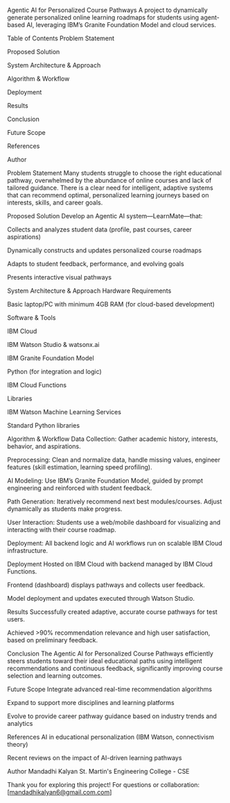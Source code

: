 Agentic AI for Personalized Course Pathways
A project to dynamically generate personalized online learning roadmaps for students using agent-based AI, leveraging IBM’s Granite Foundation Model and cloud services.

Table of Contents
Problem Statement

Proposed Solution

System Architecture & Approach

Algorithm & Workflow

Deployment

Results

Conclusion

Future Scope

References

Author

Problem Statement
Many students struggle to choose the right educational pathway, overwhelmed by the abundance of online courses and lack of tailored guidance. There is a clear need for intelligent, adaptive systems that can recommend optimal, personalized learning journeys based on interests, skills, and career goals.

Proposed Solution
Develop an Agentic AI system—LearnMate—that:

Collects and analyzes student data (profile, past courses, career aspirations)

Dynamically constructs and updates personalized course roadmaps

Adapts to student feedback, performance, and evolving goals

Presents interactive visual pathways

System Architecture & Approach
Hardware Requirements

Basic laptop/PC with minimum 4GB RAM (for cloud-based development)

Software & Tools

IBM Cloud

IBM Watson Studio & watsonx.ai

IBM Granite Foundation Model

Python (for integration and logic)

IBM Cloud Functions

Libraries

IBM Watson Machine Learning Services

Standard Python libraries

Algorithm & Workflow
Data Collection: Gather academic history, interests, behavior, and aspirations.

Preprocessing: Clean and normalize data, handle missing values, engineer features (skill estimation, learning speed profiling).

AI Modeling: Use IBM’s Granite Foundation Model, guided by prompt engineering and reinforced with student feedback.

Path Generation: Iteratively recommend next best modules/courses. Adjust dynamically as students make progress.

User Interaction: Students use a web/mobile dashboard for visualizing and interacting with their course roadmap.

Deployment: All backend logic and AI workflows run on scalable IBM Cloud infrastructure.

Deployment
Hosted on IBM Cloud with backend managed by IBM Cloud Functions.

Frontend (dashboard) displays pathways and collects user feedback.

Model deployment and updates executed through Watson Studio.

Results
Successfully created adaptive, accurate course pathways for test users.

Achieved >90% recommendation relevance and high user satisfaction, based on preliminary feedback.

Conclusion
The Agentic AI for Personalized Course Pathways efficiently steers students toward their ideal educational paths using intelligent recommendations and continuous feedback, significantly improving course selection and learning outcomes.

Future Scope
Integrate advanced real-time recommendation algorithms

Expand to support more disciplines and learning platforms

Evolve to provide career pathway guidance based on industry trends and analytics

References
AI in educational personalization (IBM Watson, connectivism theory)

Recent reviews on the impact of AI-driven learning pathways

Author
Mandadhi Kalyan
St. Martin's Engineering College - CSE

Thank you for exploring this project!
For questions or collaboration: [mandadhikalyan6@gmail.com.com]
